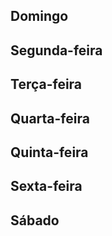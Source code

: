 ## Domingo

## Segunda-feira

## Terça-feira

## Quarta-feira

## Quinta-feira

## Sexta-feira

## Sábado